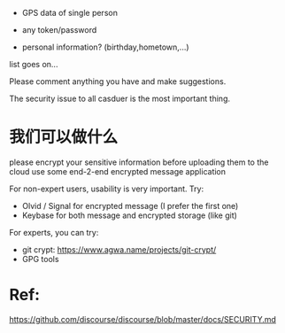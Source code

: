 - GPS data of single person

- any token/password

- personal information? (birthday,hometown,...)

list goes on...

Please comment anything you have and make suggestions.

The security issue to all casduer is the most important thing.


# 我们可以做什么
please encrypt your sensitive information before uploading them to the cloud use some end-2-end encrypted message application

For non-expert users, usability is very important. Try:

- Olvid / Signal for encrypted message (I prefer the first one)
- Keybase for both message and encrypted storage (like git)

For experts, you can try:

- git crypt: https://www.agwa.name/projects/git-crypt/
- GPG tools

# Ref:

https://github.com/discourse/discourse/blob/master/docs/SECURITY.md


